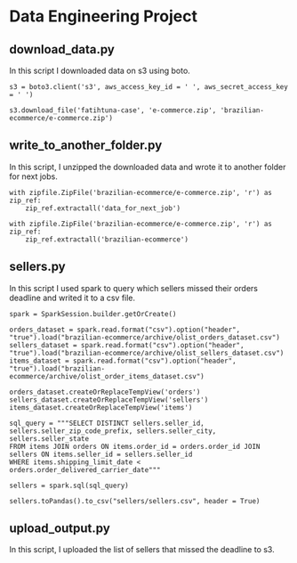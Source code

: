 # Data Engineering Project

## download_data.py 
In this script I downloaded data on s3 using boto.
```
s3 = boto3.client('s3', aws_access_key_id = ' ', aws_secret_access_key = ' ')

s3.download_file('fatihtuna-case', 'e-commerce.zip', 'brazilian-ecommerce/e-commerce.zip')
```
## write_to_another_folder.py
In this script, I unzipped the downloaded data and wrote it to another folder for next jobs.
```
with zipfile.ZipFile('brazilian-ecommerce/e-commerce.zip', 'r') as zip_ref:
    zip_ref.extractall('data_for_next_job')

with zipfile.ZipFile('brazilian-ecommerce/e-commerce.zip', 'r') as zip_ref:
    zip_ref.extractall('brazilian-ecommerce')
```
## sellers.py
In this script I used spark to query which sellers missed their orders deadline and writed it to a csv file.
```
spark = SparkSession.builder.getOrCreate()

orders_dataset = spark.read.format("csv").option("header", "true").load("brazilian-ecommerce/archive/olist_orders_dataset.csv")
sellers_dataset = spark.read.format("csv").option("header", "true").load("brazilian-ecommerce/archive/olist_sellers_dataset.csv")
items_dataset = spark.read.format("csv").option("header", "true").load("brazilian-ecommerce/archive/olist_order_items_dataset.csv")

orders_dataset.createOrReplaceTempView('orders')
sellers_dataset.createOrReplaceTempView('sellers')
items_dataset.createOrReplaceTempView('items')

sql_query = """SELECT DISTINCT sellers.seller_id, sellers.seller_zip_code_prefix, sellers.seller_city, sellers.seller_state
FROM items JOIN orders ON items.order_id = orders.order_id JOIN sellers ON items.seller_id = sellers.seller_id
WHERE items.shipping_limit_date < orders.order_delivered_carrier_date"""

sellers = spark.sql(sql_query)

sellers.toPandas().to_csv("sellers/sellers.csv", header = True)
```
## upload_output.py
In this script, I uploaded the list of sellers that missed the deadline to s3.


